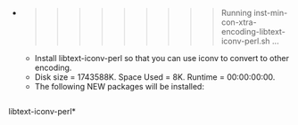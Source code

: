 * >>>>>>>>> Running inst-min-con-xtra-encoding-libtext-iconv-perl.sh ...
  * Install libtext-iconv-perl so that you can use iconv to convert to other encoding.
  * Disk size = 1743588K. Space Used = 8K. Runtime = 00:00:00:00.
  * The following NEW packages will be installed:
  ```bash
libtext-iconv-perl*
  ```
